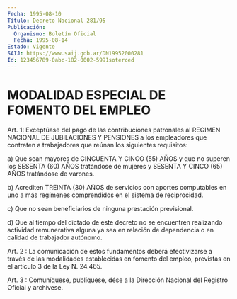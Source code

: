 ```yaml
---
Fecha: 1995-08-10
Título: Decreto Nacional 281/95
Publicación:
  Organismo: Boletín Oficial
  Fecha: 1995-08-14
Estado: Vigente
SAIJ: https://www.saij.gob.ar/DN19952000281
Id: 123456789-0abc-182-0002-5991soterced
---
```

# MODALIDAD ESPECIAL DE FOMENTO DEL EMPLEO

<a id="1"></a>
Art. 1: Exceptúase del pago de las contribuciones  patronales al REGIMEN  NACIONAL DE JUBILACIONES Y PENSIONES a los empleadores que contraten a trabajadores  que reúnan los siguientes requisitos:

a) Que sean mayores de CINCUENTA Y CINCO (55) AÑOS y que no superen los SESENTA (60) AÑOS tratándose  de mujeres y SESENTA Y CINCO (65) AÑOS tratándose de varones.

b) Acrediten TREINTA (30) AÑOS de servicios con aportes computables en uno a más regímenes comprendidos  en  el sistema de reciprocidad.

c)  Que  no  sean  beneficiarios de ninguna prestación previsional.

d) Que al tiempo del  dictado  de  este  decreto  no  se encuentren realizando actividad  remunerativa  alguna  ya sea en relación  de dependencia o en calidad de trabajador autónomo.

<a id="2"></a>
Art. 2 : La comunicación de estos fundamentos deberá efectivizarse a  través  de las modalidades establecidas en fomento  del  empleo, previstas en el artículo 3 de la Ley N. 24.465.

<a id="3"></a>
Art. 3 : Comuníquese,  publíquese, dése a la Dirección Nacional del Registro Oficial y archívese.
